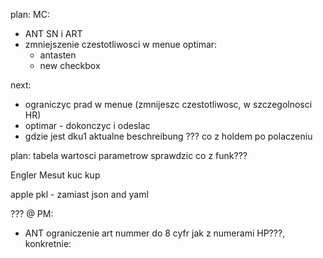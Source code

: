 


plan:
MC:
- ANT SN  i ART
- zmniejszenie czestotliwosci w menue
optimar:
	- antasten
	- new checkbox


next:
- ograniczyc prad w menue (zmnijeszc czestotliwosc, w szczegolnosci HR)
- optimar - dokonczyc i odeslac
- gdzie jest dku1 aktualne beschreibung
??? co z holdem po polaczeniu

plan:
tabela wartosci parametrow
sprawdzic co z funk???


Engler
Mesut
kuc
kup

apple pkl - zamiast json and yaml


??? @ PM:
- ANT ograniczenie art nummer do 8 cyfr jak z numerami HP???, konkretnie: 